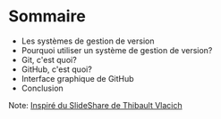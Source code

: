 # Sommaire

- Les systèmes de gestion de version
- Pourquoi utiliser un système de gestion de version?
- Git, c'est quoi?
- GitHub, c'est quoi?
- Interface graphique de GitHub
- Conclusion

Note:
[Inspiré du SlideShare de Thibault Vlacich](https://www.slideshare.net/ThibaultVlacich/prsentation-git-github)
